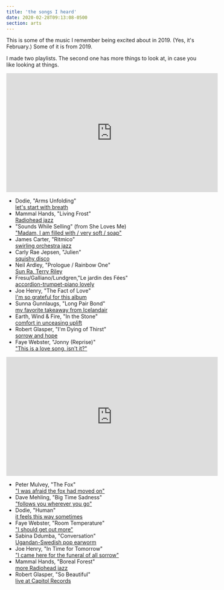```yaml
---
title: 'the songs I heard'
date: 2020-02-28T09:13:08-0500
section: arts
---
```


This is some of the music I remember being excited about in 2019.
(Yes, it's February.) Some of it is from 2019.

I made two playlists.
The second one has more things to look at, in case you like looking at
things.

<iframe width="560" height="315" src="https://www.youtube.com/embed/videoseries?list=PLViMBXn2ZeK-9P6fPk3_6NB7JcH4ONx_P" frameborder="0" allow="accelerometer; autoplay; encrypted-media; gyroscope; picture-in-picture" allowfullscreen></iframe>

- Dodie, "Arms Unfolding" <br /> [let's start with breath](https://www.youtube.com/watch?v=5aW8ZN43UMA&list=PLViMBXn2ZeK-9P6fPk3_6NB7JcH4ONx_P)
- Mammal Hands, "Living Frost" <br /> [Radiohead jazz](https://www.youtube.com/watch?v=kKZGpGUdx2Q&list=PLViMBXn2ZeK-9P6fPk3_6NB7JcH4ONx_P&index=2)
- "Sounds While Selling" (from She Loves Me) <br /> ["Madam, I am filled with / very soft / soap"](https://www.youtube.com/watch?v=p4HyfsQ7KJM&list=PLViMBXn2ZeK-9P6fPk3_6NB7JcH4ONx_P&index=3)
- James Carter, "Ritmico" <br /> [swirling orchestra jazz](https://www.youtube.com/watch?v=ypEeVqa8mUQ&list=PLViMBXn2ZeK-9P6fPk3_6NB7JcH4ONx_P&index=4)
- Carly Rae Jepsen, "Julien" <br /> [squishy disco](https://www.youtube.com/watch?v=R0a5VJX0_6s&list=PLViMBXn2ZeK-9P6fPk3_6NB7JcH4ONx_P&index=5)
- Neil Ardley, "Prologue / Rainbow One" <br /> [Sun Ra, Terry Riley](https://www.youtube.com/watch?v=HBguis9Gmu4&list=PLViMBXn2ZeK-9P6fPk3_6NB7JcH4ONx_P&index=6)
- Fresu/Galliano/Lundgren,"Le jardin des Fées" <br /> [accordion-trumpet-piano lovely](https://www.youtube.com/watch?v=6aAn2gLUxEQ&list=PLViMBXn2ZeK-9P6fPk3_6NB7JcH4ONx_P&index=7)
- Joe Henry, "The Fact of Love" <br /> [I'm so grateful for this album](https://www.youtube.com/watch?v=I8Jq3YGgpCU&list=PLViMBXn2ZeK-9P6fPk3_6NB7JcH4ONx_P&index=8)
- Sunna Gunnlaugs, "Long Pair Bond" <br /> [my favorite takeaway from Icelandair](https://www.youtube.com/watch?v=DnfhpIdrS5g&list=PLViMBXn2ZeK-9P6fPk3_6NB7JcH4ONx_P&index=9)
- Earth, Wind & Fire, "In the Stone" <br /> [comfort in unceasing uplift](https://www.youtube.com/watch?v=vrmBDn-NKgU&list=PLViMBXn2ZeK-9P6fPk3_6NB7JcH4ONx_P&index=10)
- Robert Glasper, "I'm Dying of Thirst" <br /> [sorrow and hope](https://www.youtube.com/watch?v=QqJwk7GpYys&list=PLViMBXn2ZeK-9P6fPk3_6NB7JcH4ONx_P&index=11)
- Faye Webster, "Jonny (Reprise)" <br /> ["This is a love song, isn't it?"](https://www.youtube.com/watch?v=Mtv-kLmOxUs&list=PLViMBXn2ZeK-9P6fPk3_6NB7JcH4ONx_P&index=12)

<iframe width="560" height="315" src="https://www.youtube.com/embed/videoseries?list=PLViMBXn2ZeK_K7d6pNghQJwdIvFycFOVS" frameborder="0" allow="accelerometer; autoplay; encrypted-media; gyroscope; picture-in-picture" allowfullscreen></iframe>

- Peter Mulvey, "The Fox" <br /> ["I was afraid the fox had moved on"](https://www.youtube.com/watch?v=8eT9l6cP-bk&list=PLViMBXn2ZeK_K7d6pNghQJwdIvFycFOVS&index=1)
- Dave Mehling, "Big Time Sadness" <br /> ["follows you wherever you go"](https://www.youtube.com/watch?v=Jxnzm4_XGzc&list=PLViMBXn2ZeK_K7d6pNghQJwdIvFycFOVS&index=2)
- Dodie, "Human" <br /> [it feels this way sometimes](https://www.youtube.com/watch?v=T60XUVrnYt4&list=PLViMBXn2ZeK_K7d6pNghQJwdIvFycFOVS&index=3)
- Faye Webster, "Room Temperature" <br /> ["I should get out more"](https://www.youtube.com/watch?v=nMybE4Ge6hM&list=PLViMBXn2ZeK_K7d6pNghQJwdIvFycFOVS&index=4)
- Sabina Ddumba, "Conversation" <br /> [Ugandan-Swedish pop earworm](https://www.youtube.com/watch?v=ISWu1UZyMPU&list=PLViMBXn2ZeK_K7d6pNghQJwdIvFycFOVS&index=5)
- Joe Henry, "In Time for Tomorrow" <br /> ["I came here for the funeral of all sorrow"](https://www.youtube.com/watch?v=U-doEDprb5U&list=PLViMBXn2ZeK_K7d6pNghQJwdIvFycFOVS&index=6)
- Mammal Hands, "Boreal Forest" <br /> [more Radiohead jazz](https://www.youtube.com/watch?v=bmjFJd6q4Es&list=PLViMBXn2ZeK_K7d6pNghQJwdIvFycFOVS&index=7)
- Robert Glasper, "So Beautiful" <br /> [live at Capitol Records](https://www.youtube.com/watch?v=GS2Y_CkaXP0&list=PLViMBXn2ZeK_K7d6pNghQJwdIvFycFOVS&index=8)
